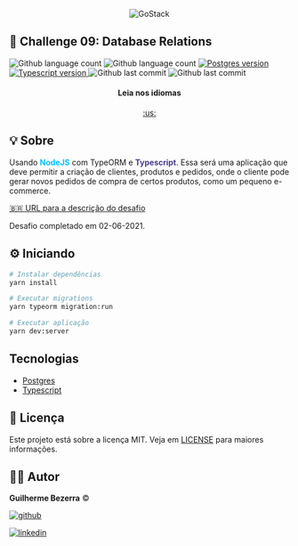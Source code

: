 <p align="center">
    <img alt="GoStack" src="https://imagensbrasil.org/images/2021/05/31/bootcamp-header.png" />
</p>

## :rocket: Challenge 09: Database Relations

<p align="left">
    <img alt="Github language count" src="https://img.shields.io/github/languages/count/gbdsantos/bootcamp-gostack-challenge-09-typeorm-relations">

  <img alt="Github language count" src="https://img.shields.io/github/languages/top/gbdsantos/bootcamp-gostack-challenge-09-typeorm-relations">

  <a href="https://www.postgresql.org/">
    <img alt="Postgres version" src="https://img.shields.io/github/package-json/dependency-version/gbdsantos/bootcamp-gostack-challenge-09-typeorm-relations/pg">
  </a>

  <a href="https://www.typescriptlang.org/">
    <img alt="Typescript version" src="https://img.shields.io/github/package-json/dependency-version/gbdsantos/bootcamp-gostack-challenge-09-typeorm-relations/dev/typescript">
  </a>

  <img alt="Github last commit" src="https://wakatime.com/badge/github/gbdsantos/bootcamp-gostack-challenge-09-typeorm-relations.svg">

  <img alt="Github last commit" src="https://img.shields.io/github/last-commit/gbdsantos/bootcamp-gostack-challenge-09-typeorm-relations">
</p>


<div align="center">
  <h4 align="center">Leia nos idiomas</h4>
  <a href="https://github.com/gbdsantos/bootcamp-gostack-challenge-09-typeorm-relations">:us:
  </a>
</div>

## :bulb: Sobre

Usando <span style="color:deepskyblue; font-weight:bold;">NodeJS</span> com TypeORM e <span style="color:darkslateblue; font-weight:bold;">Typescript</span>.
Essa será uma aplicação que deve permitir a criação de clientes, produtos e pedidos, onde o cliente pode gerar novos pedidos de compra de certos produtos, como um pequeno e-commerce.

[:brazil: URL para a descrição do desafio](https://github.com/rocketseat-education/bootcamp-gostack-desafios/tree/master/desafio-database-relations)

Desafio completado em 02-06-2021.

## :gear: Iniciando

```Bash
# Instalar dependências
yarn install

# Executar migrations
yarn typeorm migration:run

# Executar aplicação
yarn dev:server
```

## Tecnologias

- [Postgres](https://nodejs.org/en/)
- [Typescript](https://www.typescriptlang.org/)

## :memo: Licença

Este projeto está sobre a licença MIT. Veja em [LICENSE]() para maiores informações.

## :man_astronaut: Autor

**Guilherme Bezerra** ©️

[![github](http://ap.imagensbrasil.org/images/2018/12/10/github-logo-1.png) ](http://www.github.com/gbdsantos)

[![linkedin](http://ap.imagensbrasil.org/images/2018/12/10/linkedin-1.png)](https://www.linkedin.com/in/gbdsantos/)
